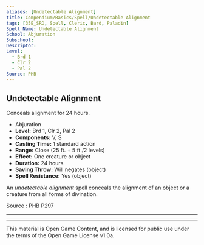 ```yaml
---
aliases: [Undetectable Alignment]
title: Compendium/Basics/Spell/Undetectable Alignment
tags: [35E_SRD, Spell, Cleric, Bard, Paladin]
Spell Name: Undetectable Alignment
School: Abjuration
Subschool: 
Descriptor: 
Level:
  - Brd 1
  - Clr 2
  - Pal 2
Source: PHB
---
```



## Undetectable Alignment

Conceals alignment for 24 hours.

*   Abjuration
*   **Level:** Brd 1, Clr 2, Pal 2
*   **Components:** V, S
*   **Casting Time:** 1 standard action
*   **Range:** Close (25 ft. + 5 ft./2 levels)
*   **Effect:** One creature or object
*   **Duration:** 24 hours
*   **Saving Throw:** Will negates (object)
*   **Spell Resistance:** Yes (object)

<p>An <i>undetectable alignment</i> spell conceals the alignment of an object or a creature from all forms of divination.</p>

Source : PHB P297

---

---

This material is Open Game Content, and is licensed for public use under
the terms of the Open Game License v1.0a.
